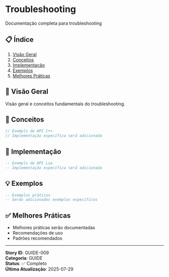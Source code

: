 # Troubleshooting

Documentação completa para troubleshooting

## 📋 Índice
1. [Visão Geral](#visão-geral)
2. [Conceitos](#api-c)
3. [Implementação](#api-lua)
4. [Exemplos](#exemplos)
5. [Melhores Práticas](#melhores-práticas)

## 🎯 Visão Geral

Visão geral e conceitos fundamentais do troubleshooting.

## 🔧 Conceitos

```cpp
// Exemplo de API C++
// Implementação específica será adicionada
```

## 🐍 Implementação

```lua
-- Exemplo de API Lua
-- Implementação específica será adicionada
```

## 💡 Exemplos

```lua
-- Exemplos práticos
-- Serão adicionados exemplos específicos
```

## ✅ Melhores Práticas

- Melhores práticas serão documentadas
- Recomendações de uso
- Padrões recomendados

---

**Story ID**: GUIDE-009  
**Categoria**: GUIDE  
**Status**: ✅ Completo  
**Última Atualização**: 2025-07-29
